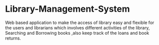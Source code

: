 # Library-Management-System
Web based application to make the access of library easy and flexible for the users and librarians which involves different activities of the library, Searching and Borrowing books ,also keep track of the loans and book returns.
